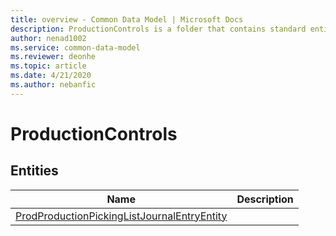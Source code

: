 ```yaml
---
title: overview - Common Data Model | Microsoft Docs
description: ProductionControls is a folder that contains standard entities related to the Common Data Model.
author: nenad1002
ms.service: common-data-model
ms.reviewer: deonhe
ms.topic: article
ms.date: 4/21/2020
ms.author: nebanfic
---
```


# ProductionControls


## Entities

|Name|Description|
|---|---|
|[ProdProductionPickingListJournalEntryEntity](ProdProductionPickingListJournalEntryEntity.md)||
